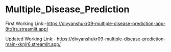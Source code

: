 # Multiple_Disease_Prediction
First Working Link:-https://divyanshukr09-multiple-disease-prediction-app-8to1rs.streamlit.app/



Updated Working Link:- https://divyanshukr09-multiple-disease-prediction-main-xknjr6.streamlit.app/

